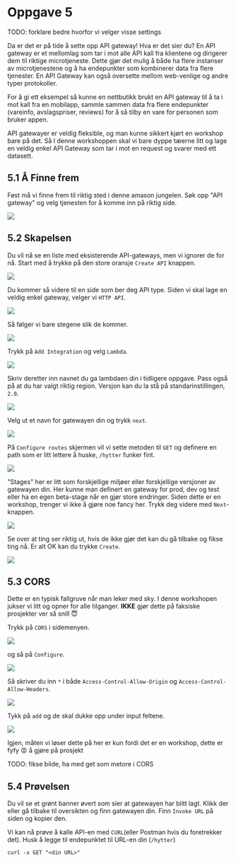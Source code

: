 # Oppgave 5

TODO: forklare bedre hvorfor vi velger visse settings

Da er det er på tide å sette opp API gateway! Hva er det sier du? En API gateway er et mellomlag som tar i mot alle API kall fra klientene og dirigerer dem til riktige microtjeneste. Dette gjør det mulig å både ha flere instanser av microtjenestene og å ha endepunkter som kombinerer data fra flere tjenester. En API Gateway kan også oversette mellom web-venlige og andre typer protokoller.

For å gi ett eksempel så kunne en nettbutikk brukt en API gateway til å ta i mot kall fra en mobilapp, sammle sammen data fra flere endepunkter (vareinfo, avslagspriser, reviews) for å så tilby en vare for personen som bruker appen.

API gatewayer er veldig fleksible, og man kunne sikkert kjørt en workshop bare på det. Så I denne workshoppen skal vi bare dyppe tæerne litt og lage en veldig enkel API Gateway som tar i mot en request og svarer med ett datasett.

## 5.1 Å Finne frem

Føst må vi finne frem til riktig sted i denne amason jungelen. Søk opp "API gateway" og velg tjenesten for å komme inn på riktig side.

![](gateway-service.png)

## 5.2 Skapelsen

Du vil nå se en liste med eksisterende API-gateways, men vi ignorer de for nå. Start med å trykke på den store oransje `Create API` knappen.

![](create-new.png)

Du kommer så videre til en side som ber deg API type. Siden vi skal lage en veldig enkel gateway, velger vi `HTTP API`.

![](gateway-type.png)

Så følger vi bare stegene slik de kommer.

![](configure-1.png)

Trykk på `Add Integration` og velg `Lambda`. 

![](configure-2.png)

Skriv deretter inn navnet du ga lambdaen din i tidligere oppgave. Pass også på at du har valgt riktig region. Versjon kan du la stå på standarinstillingen, `2.0`.

![](configure-3.png)

Velg ut et navn for gatewayen din og trykk `next`.

![](configure-4.png)

På `Configure routes` skjermen vil vi sette metoden til `GET` og definere en path som er litt lettere å huske, `/hytter` funker fint.

![](configure-5.png)

"Stages" her er litt som forskjellige miljøer eller forskjellige versjoner av gatewayen din. Her kunne man definert en gateway for prod, dev og test eller ha en egen beta-stage når en gjør store endringer. Siden dette er en workshop, trenger vi ikke å gjøre noe fancy her. Trykk deg videre med `Next`-knappen.

![](stages.png)

Se over at ting ser riktig ut, hvis de ikke gjør det kan du gå tilbake og fikse ting nå. Er alt OK kan du trykke `Create`.

![](review.png)

## 5.3 CORS

Dette er en typisk fallgruve når man leker med sky. I denne workshopen jukser vi litt og opner for alle tilganger. **IKKE** gjør dette på faksiske prosjekter ver så snill 😇

Trykk på `CORS` i sidemenyen.

![](cors-1.png)

og så på `Configure`.

![](cors-2.png)

Så skriver du inn `*` i både `Access-Control-Allow-Origin` og `Access-Control-Allow-Headers`.

![](cors-3.png)

Tykk på `add` og de skal dukke opp under input feltene.

![](cors-4.png)

Igjen, måten vi løser dette på her er kun fordi det er en workshop, dette er fyfy 😡 å gjøre på prosjekt

TODO: fikse bilde, ha med get som metore i CORS


## 5.4 Prøvelsen 

Du vil se et grønt banner øvert som sier at gatewayen har blitt lagt. Klikk der eller gå tilbake til oversikten og finn gatewayen din. Finn `Invoke URL` på siden og kopier den. 

Vi kan nå prøve å kalle API-en med `CURL`(eller Postman hvis du foretrekker det). Husk å legge til endepunktet til URL-en din (`/hytter`)

`curl -x GET "<din URL>"`

